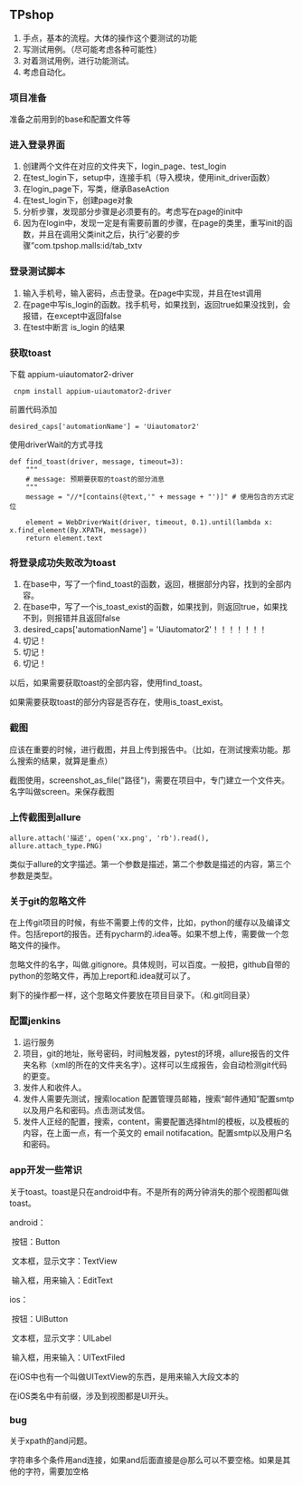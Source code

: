 ## TPshop

1. 手点，基本的流程。大体的操作这个要测试的功能
2. 写测试用例。（尽可能考虑各种可能性）
3. 对着测试用例，进行功能测试。
4. 考虑自动化。

### 项目准备

准备之前用到的base和配置文件等

### 进入登录界面

1. 创建两个文件在对应的文件夹下，login_page、test_login
2. 在test_login下，setup中，连接手机（导入模块，使用init_driver函数）
3. 在login_page下，写类，继承BaseAction
4. 在test_login下，创建page对象
5. 分析步骤，发现部分步骤是必须要有的。考虑写在page的init中
6. 因为在login中，发现一定是有需要前置的步骤，在page的类里，重写init的函数，并且在调用父类init之后，执行“必要的步骤”com.tpshop.malls:id/tab_txtv

### 登录测试脚本

1. 输入手机号，输入密码，点击登录。在page中实现，并且在test调用
2. 在page中写is_login的函数。找手机号，如果找到，返回true如果没找到，会报错，在except中返回false
3. 在test中断言 is_login 的结果

### 获取toast

下载 appium-uiautomator2-driver

```
 cnpm install appium-uiautomator2-driver
```

前置代码添加

```
desired_caps['automationName'] = 'Uiautomator2'
```

使用driverWait的方式寻找

```
def find_toast(driver, message, timeout=3):
    """
    # message: 预期要获取的toast的部分消息
    """
    message = "//*[contains(@text,'" + message + "')]" # 使用包含的方式定位

    element = WebDriverWait(driver, timeout, 0.1).until(lambda x: x.find_element(By.XPATH, message))
    return element.text
```

### 将登录成功失败改为toast

1. 在base中，写了一个find_toast的函数，返回，根据部分内容，找到的全部内容。
2. 在base中，写了一个is_toast_exist的函数，如果找到，则返回true，如果找不到，则报错并且返回false
3. desired_caps['automationName'] = 'Uiautomator2'！！！！！！！
4. 切记！
5. 切记！
6. 切记！

以后，如果需要获取toast的全部内容，使用find_toast。

如果需要获取toast的部分内容是否存在，使用is_toast_exist。



### 截图

应该在重要的时候，进行截图，并且上传到报告中。（比如，在测试搜索功能。那么搜索的结果，就算是重点）

截图使用，screenshot_as_file("路径")，需要在项目中，专门建立一个文件夹。名字叫做screen。来保存截图

### 上传截图到allure

```
allure.attach('描述', open('xx.png', 'rb').read(), allure.attach_type.PNG)
```

类似于allure的文字描述。第一个参数是描述，第二个参数是描述的内容，第三个参数是类型。

### 关于git的忽略文件

在上传git项目的时候，有些不需要上传的文件，比如，python的缓存以及编译文件。包括report的报告。还有pycharm的.idea等。如果不想上传，需要做一个忽略文件的操作。

忽略文件的名字，叫做.gitignore。具体规则，可以百度。一般把，github自带的python的忽略文件，再加上report和.idea就可以了。

剩下的操作都一样，这个忽略文件要放在项目目录下。（和.git同目录）

### 配置jenkins

1. 运行服务
2. 项目，git的地址，账号密码，时间触发器，pytest的环境，allure报告的文件夹名称（xml的所在的文件夹名字）。这样可以生成报告，会自动检测git代码的更变。
3. 发件人和收件人。
4. 发件人需要先测试，搜索location 配置管理员邮箱，搜索“邮件通知”配置smtp以及用户名和密码。点击测试发信。
5. 发件人正经的配置，搜索，content，需要配置选择html的模板，以及模板的内容，在上面一点，有一个英文的 email notifacation。配置smtp以及用户名和密码。

### app开发一些常识

关于toast。toast是只在android中有。不是所有的两分钟消失的那个视图都叫做toast。

android：

​	按钮：Button

​	文本框，显示文字：TextView

​	输入框，用来输入：EditText

ios：

​	按钮：UIButton

​	文本框，显示文字：UILabel

​	输入框，用来输入：UITextFiled

在iOS中也有一个叫做UITextView的东西，是用来输入大段文本的

在iOS类名中有前缀，涉及到视图都是UI开头。

### bug

关于xpath的and问题。

字符串多个条件用and连接，如果and后面直接是@那么可以不要空格。如果是其他的字符，需要加空格



